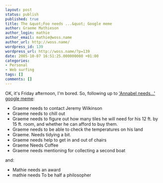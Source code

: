 ```yaml
---
layout: post
status: publish
published: true
title: The &quot;Foo needs ...&quot; Google meme
author: Graeme Mathieson
author_login: mathie
author_email: mathie@woss.name
author_url: http://woss.name/
wordpress_id: 139
wordpress_url: http://woss.name/?p=139
date: 2005-10-07 16:51:25.000000000 +01:00
categories:
- Personal
- Web surfing
tags: []
comments: []
---
```

OK, it's Friday afternoon, I'm bored.  So, following up to <a href="http://www.livejournal.com/users/ibbs/10228.html">'Annabel needs...' google meme</a>:

<ul>
  <li>Graeme needs to contact Jeremy Wilkinson</li>
  <li>Graeme needs to chill out</li>
  <li>Graeme needs to figure out how many tiles he will need for his 12 ft. by 15 ft. room, and whether he can afford to buy them.</li>
  <li>Graeme needs to be able to check the temperatures on his land</li>
  <li>Graeme. Needs tidying a bit.</li>
  <li>Graeme needs help to get in and out of chairs</li>
  <li>Graeme Needs Coffee</li>
  <li>Graeme needs mentioning for collecting a second boat</li>
</ul>

and:

<ul>
  <li>Mathie needs an award</li>
  <li>mathie needs To be half a philosopher</li>
</ul>
